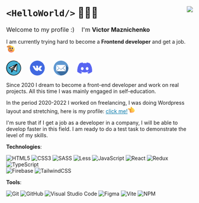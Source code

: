 # `<HelloWorld/>` 🌟🎉👋 <img align="right" src="https://komarev.com/ghpvc/?username=victor-maznichenko&color=2e1065"/>
<div style="font-size:16px;"><span style="margin-right:15px;">Welcome to my profile :)</span> I'm <b>Victor Maznichenko</b></div> 

I am currently trying hard to become a <b>Frontend developer</b> and get a job. <span style="font-size: 20px"><img height="24" width="24" src="./images/find_job.png"/></span>

<a style="display:inline-block; margin-right:20px;" href="https://t.me/One_twwo_three" target="_blank"><img width="40" height="40" src="./images/telegram.png"/></a>
<a style="display:inline-block; margin-right:20px;" href="https://vk.com/one_twwo_three" target="_blank"><img width="40" height="40" src="./images//vk.png"/></a>
<a style="display:inline-block; margin-right:20px;" href="mailto:victor_maznichenko@mail.ru" target="_blank"><img width="40" height="40" src="./images//email.png"/></a>
<a style="display:inline-block;" href="https://discordapp.com/users/500362580288864256/" target="_blank"><img width="40" height="40" src="./images/discord.png"/></a>
<br>
<div style="max-width:900px;">
   Since 2020 I dream to become a front-end developer and work on real projects. All this time I was mainly engaged in self-education. 

   In the period 2020-2022 I worked on freelancing, I was doing Wordpress layout and stretching, here is my profile: <a style="color:#0177a9;" href="https://www.weblancer.net/users/vmaz/" target="_blank">click me!<img height="20" width="20" src="./images/click.png"/></a>

   I'm sure that if I get a job as a developer in a company, I will be able to develop faster in this field. I am ready to do a test task to demonstrate the level of my skills.
</div>


**Technologies**:

![HTML5](https://img.shields.io/badge/html5-%23E34F26.svg?style=for-the-badge&logo=html5&logoColor=white)
![CSS3](https://img.shields.io/badge/css3-%231572B6.svg?style=for-the-badge&logo=css3&logoColor=white)
![SASS](https://img.shields.io/badge/SASS-hotpink.svg?style=for-the-badge&logo=SASS&logoColor=white)
![Less](https://img.shields.io/badge/less-2B4C80?style=for-the-badge&logo=less&logoColor=white)
![JavaScript](https://img.shields.io/badge/javascript-%23323330.svg?style=for-the-badge&logo=javascript&logoColor=%23F7DF1E)
![React](https://img.shields.io/badge/react-%2320232a.svg?style=for-the-badge&logo=react&logoColor=%2361DAFB)
![Redux](https://img.shields.io/badge/redux-%23593d88.svg?style=for-the-badge&logo=redux&logoColor=white)
![TypeScript](https://img.shields.io/badge/typescript-%23007ACC.svg?style=for-the-badge&logo=typescript&logoColor=white) 
<br>
![Firebase](https://img.shields.io/badge/firebase-%23323330.svg?style=for-the-badge&logo=firebase&logoColor=%23#f97316)
![TailwindCSS](https://img.shields.io/badge/TailwindCSS-%23082f49.svg?style=for-the-badge&logo=TailwindCSS&logoColor=white) 

**Tools**:

![Git](https://img.shields.io/badge/git-%23F05033.svg?style=for-the-badge&logo=git&logoColor=white)
![GitHub](https://img.shields.io/badge/github-%23121011.svg?style=for-the-badge&logo=github&logoColor=white)
![Visual Studio Code](https://img.shields.io/badge/Visual%20Studio%20Code-0078d7.svg?style=for-the-badge&logo=visual-studio-code&logoColor=white)
![Figma](https://img.shields.io/badge/figma-%23F24E1E.svg?style=for-the-badge&logo=figma&logoColor=white)
![Vite](https://img.shields.io/badge/vite-%232e1065.svg?style=for-the-badge&logo=vite&logoColor=f59e0b)
![NPM](https://img.shields.io/badge/NPM-%23CB3837.svg?style=for-the-badge&logo=npm&logoColor=white)